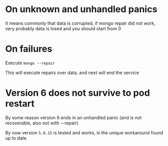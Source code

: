 # On unknown and unhandled panics

It means commonly that data is corrupted, if mongo repair did not work,
very probably data is losed and you should start from 0

# On failures

Execute `mongo --repair`

This will execute repairs over data, and next will end the service

# Version 6 does not survive to pod restart

By some reason version 6 ends in an unhandled panic (and is not recoverable,
also not with --repair)

By now version `5.0.15` is tested and works, is the unique workaround found up to date
